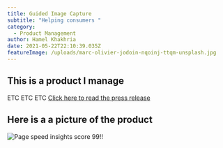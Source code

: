 ```yaml
---
title: Guided Image Capture
subtitle: "Helping consumers "
category:
  - Product Management
author: Hamel Khakhria
date: 2021-05-22T22:10:39.035Z
featureImage: /uploads/marc-olivier-jodoin-nqoinj-ttqm-unsplash.jpg
---
```


## This is a product I manage

ETC ETC ETC [Click here to read the press release](https://www.solera.com/qapter-news/solera-releases-guided-image-capture-engineered-to-revolutionize-ai-based-repair/)

## Here is a a picture of the product

![Page speed insights score 99!!](https://www.solera.com/wp-content/uploads/2021/02/app2.png)
